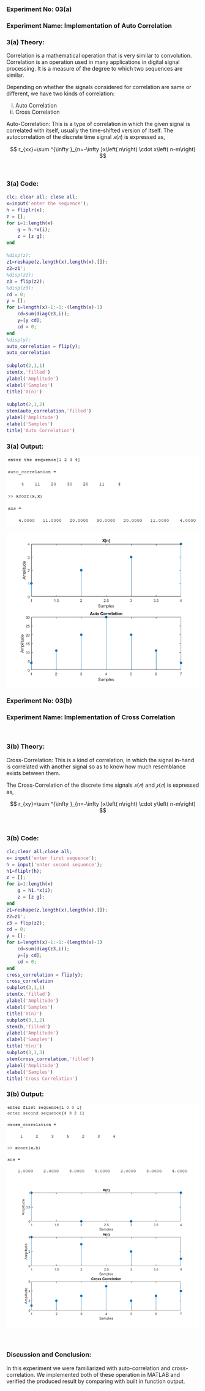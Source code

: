 ### **Experiment No:** 03(a)
### **Experiment Name:** Implementation of Auto Correlation 

### **3(a) Theory:**

<p align='justify'>

Correlation is a mathematical operation that is very similar to convolution. Correlation is an operation used in many applications in digital signal processing. It is a measure of the degree to which two sequences are similar.
</p>
<p align='justify'>

Depending on whether the signals considered for correlation are same or different, we have two kinds of correlation:
<ol type='i'>

<li> Auto Correlation
<li> Cross Correlation
</ol>
</p>
<p align='justify'>

Auto-Correlation:
This is a type of correlation in which the given signal is correlated with itself, usually the time-shifted version of itself.
The autocorrelation of the discrete time signal $𝑥(𝑛)$ is expressed as,

$$
r_{xx}=\sum ^{\infty }_{n=-\infty }x\left( n\right) \cdot x\left( n-m\right)
$$

</p>

<br>

### **3(a) Code:**

```matlab
clc; clear all; close all;
x=input('enter the sequence');
h = fliplr(x);
z = [];
for i=1:length(x)
    g = h.*x(i);
    z = [z g]; 
end

%disp(z);
z1=reshape(z,length(x),length(x),[]);
z2=z1';
%disp(z2);
z3 = flip(z2);
%disp(z3);
cd = 0;
y = [];
for i=length(x)-1:-1:-(length(x)-1)
    cd=sum(diag(z3,i));
    y=[y cd];
    cd = 0;
end
%disp(y);
auto_correlation = flip(y);
auto_correlation

subplot(2,1,1)
stem(x,'filled')
ylabel('Amplitude')
xlabel('Samples')
title('X(n)')

subplot(2,1,2)
stem(auto_correlation,'filled')
ylabel('Amplitude')
xlabel('Samples')
title('Auto Correlation')

```

### **3(a) Output:**
![lab3a_1](../images/lab3a_1.png)

![lab3b_2](../images/lab3a_2.png)
<br>

### **Experiment No:** 03(b)
### **Experiment Name:** Implementation of Cross Correlation
<br>

### **3(b) Theory:**

<p align='justify'>

Cross-Correlation:
This is a kind of correlation, in which the signal in-hand is correlated with another signal so as to  know how much resemblance exists between them.
</p>
<p align='justify'>

The Cross-Correlation of the discrete time signals $𝑥(𝑛)$ and $𝑦(𝑛)$ is expressed as,

$$
r_{xy}=\sum ^{\infty }_{n=-\infty }x\left( n\right) \cdot y\left( n-m\right)
$$
</p>
<br>

### **3(b) Code:**

```matlab
clc;clear all;close all;
x= input('enter first sequence');
h = input('enter second sequence');
h1=fliplr(h);
z = [];
for i=1:length(x)
    g = h1.*x(i);
    z = [z g]; 
end
z1=reshape(z,length(x),length(x),[]);
z2=z1';
z3 = flip(z2);
cd = 0;
y = [];
for i=length(x)-1:-1:-(length(x)-1)
    cd=sum(diag(z3,i));
    y=[y cd];
    cd = 0;
end
cross_correlation = flip(y);
cross_correlation
subplot(3,1,1)
stem(x,'filled')
ylabel('Amplitude')
xlabel('Samples')
title('X(n)')
subplot(3,1,2)
stem(h,'filled')
ylabel('Amplitude')
xlabel('Samples')
title('H(n)')
subplot(3,1,3)
stem(cross_correlation,'filled')
ylabel('Amplitude')
xlabel('Samples')
title('Cross Correlation')

```

### **3(b) Output:**
![lab3b_1](../images/lab3b_1.png)
![lab3b_2](../images/lab3b_2.png)

<br>

### **Discussion and Conclusion:**
<p align='justify'>

In this experiment we were familiarized with auto-correlation and cross-correlation. We implemented both of these operation in MATLAB and verified the produced result by comparing with built in function output.
</p>